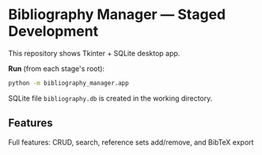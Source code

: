 # Bibliography Manager — Staged Development

This repository shows Tkinter + SQLite desktop app.

**Run** (from each stage's root):
```bash
python -m bibliography_manager.app
```
SQLite file `bibliography.db` is created in the working directory.

## Features
 Full features: CRUD, search, reference sets add/remove, and BibTeX export
